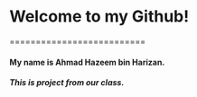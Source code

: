 # Welcome to my Github!
==========================

#### My name is Ahmad Hazeem bin Harizan.

##### This is project from our class. 


